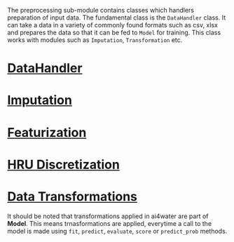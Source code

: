 
The preprocessing sub-module contains classes which handlers preparation of input data.
The fundamental class is the `DataHandler` class.
It can take a data in a variety of commonly found formats such as csv, xlsx and 
prepares the data so that it can be fed to `Model` for training. This class
works with modules such as `Imputation`, `Transformation` etc.

# [DataHandler](preprocessing/datahandler.md)

# [Imputation](preprocessing/imputation.md)

# [Featurization](preprocessing/featurization.md)

# [HRU Discretization](preprocessing/make_hrus.md)

# [Data Transformations](preprocessing/transformation.md)

It should be noted that transformations applied in ai4water are part of **Model**.
This means trnasformations are applied, everytime a call to the model is made using
`fit`, `predict`, `evaluate`, `score` or `predict_prob` methods. 